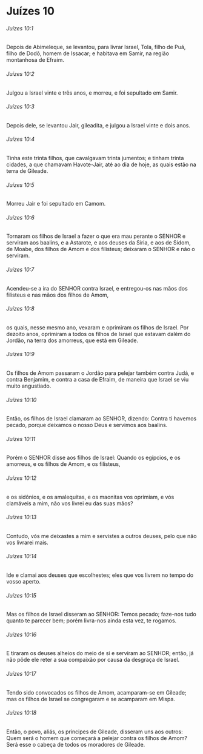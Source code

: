 # Juízes 10

###### Juízes 10:1

Depois de Abimeleque, se levantou, para livrar Israel, Tola, filho de Puá, filho de Dodô, homem de Issacar; e habitava em Samir, na região montanhosa de Efraim.

###### Juízes 10:2

Julgou a Israel vinte e três anos, e morreu, e foi sepultado em Samir.

###### Juízes 10:3

Depois dele, se levantou Jair, gileadita, e julgou a Israel vinte e dois anos.

###### Juízes 10:4

Tinha este trinta filhos, que cavalgavam trinta jumentos; e tinham trinta cidades, a que chamavam Havote-Jair, até ao dia de hoje, as quais estão na terra de Gileade.

###### Juízes 10:5

Morreu Jair e foi sepultado em Camom.

###### Juízes 10:6

Tornaram os filhos de Israel a fazer o que era mau perante o SENHOR e serviram aos baalins, e a Astarote, e aos deuses da Síria, e aos de Sidom, de Moabe, dos filhos de Amom e dos filisteus; deixaram o SENHOR e não o serviram.

###### Juízes 10:7

Acendeu-se a ira do SENHOR contra Israel, e entregou-os nas mãos dos filisteus e nas mãos dos filhos de Amom,

###### Juízes 10:8

os quais, nesse mesmo ano, vexaram e oprimiram os filhos de Israel. Por dezoito anos, oprimiram a todos os filhos de Israel que estavam dalém do Jordão, na terra dos amorreus, que está em Gileade.

###### Juízes 10:9

Os filhos de Amom passaram o Jordão para pelejar também contra Judá, e contra Benjamim, e contra a casa de Efraim, de maneira que Israel se viu muito angustiado.

###### Juízes 10:10

Então, os filhos de Israel clamaram ao SENHOR, dizendo: Contra ti havemos pecado, porque deixamos o nosso Deus e servimos aos baalins.

###### Juízes 10:11

Porém o SENHOR disse aos filhos de Israel: Quando os egípcios, e os amorreus, e os filhos de Amom, e os filisteus,

###### Juízes 10:12

e os sidônios, e os amalequitas, e os maonitas vos oprimiam, e vós clamáveis a mim, não vos livrei eu das suas mãos?

###### Juízes 10:13

Contudo, vós me deixastes a mim e servistes a outros deuses, pelo que não vos livrarei mais.

###### Juízes 10:14

Ide e clamai aos deuses que escolhestes; eles que vos livrem no tempo do vosso aperto.

###### Juízes 10:15

Mas os filhos de Israel disseram ao SENHOR: Temos pecado; faze-nos tudo quanto te parecer bem; porém livra-nos ainda esta vez, te rogamos.

###### Juízes 10:16

E tiraram os deuses alheios do meio de si e serviram ao SENHOR; então, já não pôde ele reter a sua compaixão por causa da desgraça de Israel.

###### Juízes 10:17

Tendo sido convocados os filhos de Amom, acamparam-se em Gileade; mas os filhos de Israel se congregaram e se acamparam em Mispa.

###### Juízes 10:18

Então, o povo, aliás, os príncipes de Gileade, disseram uns aos outros: Quem será o homem que começará a pelejar contra os filhos de Amom? Será esse o cabeça de todos os moradores de Gileade.

